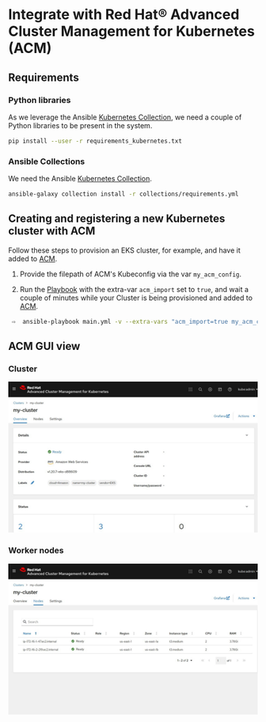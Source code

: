 # Integrate with Red Hat® Advanced Cluster Management for Kubernetes (ACM)

## Requirements

### Python libraries

As we leverage the Ansible [Kubernetes Collection](https://github.com/ansible-collections/kubernetes.core), we need a couple of Python libraries to be present in the system.

```bash
pip install --user -r requirements_kubernetes.txt
```

### Ansible Collections

We need the Ansible [Kubernetes Collection](https://github.com/ansible-collections/kubernetes.core).

```bash
ansible-galaxy collection install -r collections/requirements.yml
```

## Creating and registering a new Kubernetes cluster with ACM

Follow these steps to provision an EKS cluster, for example, and have it added to [ACM](https://www.redhat.com/en/technologies/management/advanced-cluster-management).

1. Provide the filepath of ACM's Kubeconfig via the var `my_acm_config`.

2. Run the [Playbook](main.ym) with the extra-var `acm_import` set to `true`, and wait a couple of minutes while your Cluster is being provisioned and added to [ACM](https://www.redhat.com/en/technologies/management/advanced-cluster-management).

```bash
 ⇨  ansible-playbook main.yml -v --extra-vars "acm_import=true my_acm_config=~/.kube/config cloud_provider=aws"
```

## ACM GUI view

### Cluster

<p align="center">
<img src="./pictures/acm_eks_cluster.png">
</p>

### Worker nodes

<p align="center">
<img src="./pictures/acm_eks_nodes.png">
</p>